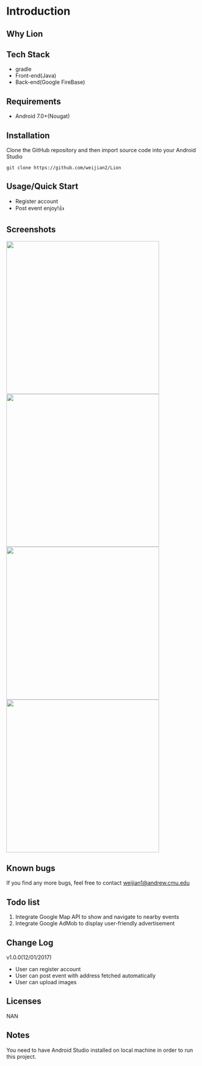 # Introduction

## Why Lion

## Tech Stack
* gradle
* Front-end(Java)
* Back-end(Google FireBase)

## Requirements
* Android 7.0+(Nougat)

## Installation
Clone the GitHub repository and then import source code into your Android Studio

```
git clone https://github.com/weijian2/Lion
```


## Usage/Quick Start
* Register account
* Post event enjoy!:+1:

## Screenshots
<p float="left">
  <img src="https://github.com/weijian2/Lion/raw/master/demoPics/login.jpeg" width="400" />
  <img src="https://github.com/weijian2/Lion/raw/master/demoPics/main.jpeg" width="400" /> 
  <img src="https://github.com/weijian2/Lion/raw/master/demoPics/upload.jpeg" width="400" />
  <img src="https://github.com/weijian2/Lion/raw/master/demoPics/post.jpeg" width="400" />
</p>

## Known bugs
If you find any more bugs, feel free to contact weijian1@andrew.cmu.edu

## Todo list
1. Integrate Google Map API to show and navigate to nearby events
2. Integrate Google AdMob to display user-friendly advertisement

## Change Log
v1.0.0(12/01/2017)<br>
* User can register account
* User can post event with address fetched automatically
* User can upload images

## Licenses
NAN

## Notes
You need to have Android Studio installed on local machine in order to run this project.

